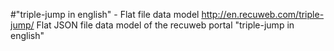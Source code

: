 #"triple-jump in english" - Flat file data model
http://en.recuweb.com/triple-jump/
Flat JSON file data model of the recuweb portal "triple-jump in english"
